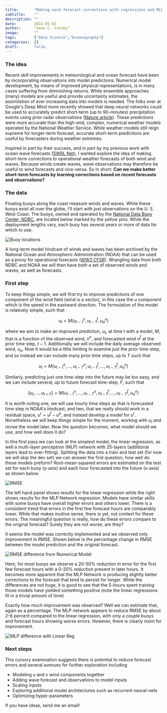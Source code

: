 ```yaml
---
title:       "Making wind forecast corrections with regressions and MLP networks"
subtitle:    ""
description: ""
date:        2022-01-02
author:      "Sean C. Crosby"
image:       ""
tags:        ["Data Science","Oceanography"]
categories:  []
draft:       false
---
```


### The idea

Recent skill improvements in meteorological and ocean forecast have been by incorporating observations into model predictions. Numerical model development, by means of improved physical representations, is in many cases suffering from diminishing returns. While ensemble approaches (many) models are useful and provide uncertainty estimates, the assimilation of ever increasing data into models is needed. The folks over at Google's Deep Mind more recently showed that deep neural networks could be used to accurately predict short-term (up to 90-minutes) precipitation events using prior radar observations ([Nature article](https://www.nature.com/articles/s41586-021-03854-z)). These predictions were more accurate than the high-end, complex, numerical weather models operated by the National Weather Service. While weather models still reign supreme for longer-term forecast, accurate short-term predictions are useful by forecasters during weather extremes.

Inspired in part by their success, and in part by my previous work with ocean wave forecasts ([SWRL Net](https://journals.ametsoc.org/view/journals/wefo/35/6/WAF-D-19-0254.1.xml)), I wanted explore the idea of making short-term corrections to operational weather forecasts of both wind and waves. Because winds create waves, wave observations may therefore be useful to wind forecasts and vice-versa. So in short: **Can we make better short-term forecasts by learning corrections based on recent forecasts and observations?**

### The data

Floating buoys along the coast measure winds and waves. While these buoys exist all over the globe, I'll start with just observations on the U. S. West Coast. The buoys, owned and operated by the [National Data Buoy Center, NDBC](https://www.ndbc.noaa.gov/), are located below marked by the yellow pins. While the deployment lengths vary, each buoy has several years or more of data for which to use.

![Buoy locations](/img/mlwwcoast_buoys.png)

A long-term model hindcast of winds and waves has been archived by the National Ocean and Atmospheric Administration (NOAA) that can be used as a proxy for operational forecasts ([WW3 CFSR](https://polar.ncep.noaa.gov/waves/hindcasts/)). Wrangling data from both NDBC and NOAA we will then have both a set of observed winds and waves, as well as forecasts.

### First step

To keep things simple, we will first try to improve predictions of one component of the wind field (wind is a vector), in this case the $u$ component which is the speed in the eastward direction. The formulation of the model is relatively simple, such that

$$ u_t = M (u^o_{t-1}, u^f_{t-1}, u^o_a) $$

where we aim to make an improved prediction, $u_t$, at time $t$ with a model, $M$, that is a function of the observed wind, $u^o$, and forecasted wind $u^f$ at the prior time step, $t-1$. Additionally we will include the daily average observed wind, $u_a$. Now it would be a little limiting to examine just the prior time-step, and so instead we can include many prior time steps, up to $T$ such that

$$ u_t = M (u^o_{t-1},\ldots,u^o_{t-T}, u^f_{t-1},\ldots,u^f_{t-T}, u^o_a) $$

Similarly, predicting just one time-step into the future may be too easy, and we can include several, up to future forecast time-step, $F$, such that

$$ [u_t,\ldots,u_{t+F}] = M (u^o_{t-1},\ldots,u^o_{t-T}, u^f_{t-1},\ldots,u^f_{t-T}, u^o_a) $$

It is worth noting one, we will use hourly time steps as that is forecasted time step in NOAA's hindcast, and two, that we really should work in a residual space, $u^r = u^f - u^o$, and instead develop a model for $u^r$. Nonetheless we will keep things simple for the moment, working with $u_t$ and revise the model later. Now the question becomes, what model should we use, and how well does it do?

In this first pass we can look at the simplest model, the linear regression, as well a multi-layer perceptron (MLP) network with 25-layers (additional layers lead to over-fitting). Splitting the data into a train and test set (for now we will skip the dev set) we can answer the first question, how well do these models preform? Root-mean-squared errors are estimated on the test set for each buoy (y-axis) and each hour forecasted into the future (x-axis) as shown below.

![RMSE](/img/mlwwcoast_ver1_fig01.png)

The left hand panel shows results for the linear regression while the right shows results for the MLP Network regression. Models have similar skills with some buoys have overall higher errors and others lower. There is a consistent trend that errors in the first few forecast hours are comparably lower. While that makes inuitive sense, there is yet, not context for these errors. The meaningful question is really, how do these errors compare to the original forecast? Surely they are not worse, are they?

It seems the model was correctly implemented and we observed only improvement in RMSE. Shown below is the percentage change in RMSE between the model prediction and the original forecast. 

![RMSE difference from Numerical Model](/img/mlwwcoast_ver1_fig02.png)

Here, for most buoys we observe a 20-50% reduction in error for the first few forecast hours with a 0-20% reduction present in later hours. It becomes more apparent that the MLP Network is producing slightly better corrections to the forecast that tend to persist for longer. While the differences are not huge, it is good to see that the 5-hours spent training those models have yielded something positive (note the linear regressions fit in a trivial amount of time)

Exactly how much improvement was observed? Well we can estimate that, again as a percentage. The MLP network appears to reduce RMSE by about 2-6 percent compared to the linear regression, with only a couple buoys and forecast hours showing worse errors. However, there is clearly room for improvement.

![MLP difference with Linear Reg](/img/mlwwcoast_ver1_fig03.png)

### Next steps

This cursory examination suggests there is potential to reduce forecast errors and several avenues for further exploration including
- Modeling $u$ and $v$ wind components together
- Adding wave forecast and observations to model inputs
- Scaling inputs
- Exploring additional model architectures such as recurrent neural-nets
- Optimizing hyper-parameters

If you have ideas, send me an email!

 <script type="text/javascript"
  src="https://cdn.mathjax.org/mathjax/latest/MathJax.js?config=TeX-AMS-MML_HTMLorMML">
</script>

<script type="text/x-mathjax-config">
MathJax.Hub.Config({
  tex2jax: {
    inlineMath: [['$','$'], ['\\(','\\)']],
    displayMath: [['$$','$$'], ['\[','\]']],
    processEscapes: true,
    processEnvironments: true,
    skipTags: ['script', 'noscript', 'style', 'textarea', 'pre'],
    TeX: { equationNumbers: { autoNumber: "AMS" },
         extensions: ["AMSmath.js", "AMSsymbols.js"] }
  }
});
</script>

<script type="text/x-mathjax-config">
  MathJax.Hub.Queue(function() {
    // Fix <code> tags after MathJax finishes running. This is a
    // hack to overcome a shortcoming of Markdown. Discussion at
    // https://github.com/mojombo/jekyll/issues/199
    var all = MathJax.Hub.getAllJax(), i;
    for(i = 0; i < all.length; i += 1) {
        all[i].SourceElement().parentNode.className += ' has-jax';
    }
});
</script>